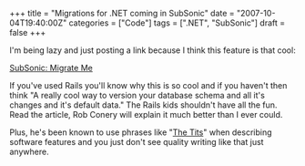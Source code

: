 +++
title = "Migrations for .NET coming in SubSonic"
date = "2007-10-04T19:40:00Z"
categories = ["Code"]
tags = [".NET", "SubSonic"]
draft = false
+++

I'm being lazy and just posting a link because I think this feature is that cool:

[SubSonic: Migrate Me](http://blog.wekeroad.com/2007/10/03/subsonic-migrate-me/)

If you've used Rails you'll know why this is so cool and if you haven't then think "A really cool way to version your database schema and all it's changes and it's default data." The Rails kids shouldn't have all the fun. Read the article, Rob Conery will explain it much better than I ever could.

Plus, he's been known to use phrases like "[The Tits](http://blog.wekeroad.com/2007/09/26/subsonic-whats-happening-now/)" when describing software features and you just don't see quality writing like that just anywhere.
